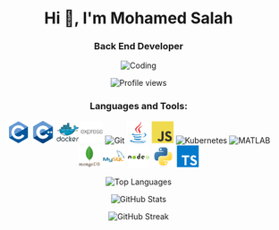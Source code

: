 <h1 align="center">Hi 👋, I'm Mohamed Salah</h1>
<h3 align="center"> Back End Developer</h3>

<p align="center">
  <img src="https://mir-s3-cdn-cf.behance.net/projects/404/458b7e41201431.Y3JvcCw3NzMsNjA1LDQ3LDQ2Mg.jpg" alt="Coding" width="400" />
</p>

<p align="center">
  <img src="https://komarev.com/ghpvc/?username=mohamedsalah674&label=Profile%20views&color=0e75b6&style=flat" alt="Profile views" />
</p>

<h3 align="center">Languages and Tools:</h3>

<p align="center">
  <img src="https://raw.githubusercontent.com/devicons/devicon/master/icons/c/c-original.svg" alt="C" width="40" height="40"/>
  <img src="https://raw.githubusercontent.com/devicons/devicon/master/icons/cplusplus/cplusplus-original.svg" alt="C++" width="40" height="40"/>
  <img src="https://raw.githubusercontent.com/devicons/devicon/master/icons/docker/docker-original-wordmark.svg" alt="Docker" width="40" height="40"/>
  <img src="https://raw.githubusercontent.com/devicons/devicon/master/icons/express/express-original-wordmark.svg" alt="Express.js" width="40" height="40"/>
  <img src="https://www.vectorlogo.zone/logos/git-scm/git-scm-icon.svg" alt="Git" width="40" height="40"/>
  <img src="https://raw.githubusercontent.com/devicons/devicon/master/icons/java/java-original.svg" alt="Java" width="40" height="40"/>
  <img src="https://raw.githubusercontent.com/devicons/devicon/master/icons/javascript/javascript-original.svg" alt="JavaScript" width="40" height="40"/>
  <img src="https://www.vectorlogo.zone/logos/kubernetes/kubernetes-icon.svg" alt="Kubernetes" width="40" height="40"/>
  <img src="https://upload.wikimedia.org/wikipedia/commons/2/21/Matlab_Logo.png" alt="MATLAB" width="40" height="40"/>
  <img src="https://raw.githubusercontent.com/devicons/devicon/master/icons/mongodb/mongodb-original-wordmark.svg" alt="MongoDB" width="40" height="40"/>
  <img src="https://raw.githubusercontent.com/devicons/devicon/master/icons/mysql/mysql-original-wordmark.svg" alt="MySQL" width="40" height="40"/>
  <img src="https://raw.githubusercontent.com/devicons/devicon/master/icons/nodejs/nodejs-original-wordmark.svg" alt="Node.js" width="40" height="40"/>
  <img src="https://raw.githubusercontent.com/devicons/devicon/master/icons/python/python-original.svg" alt="Python" width="40" height="40"/>
  <img src="https://raw.githubusercontent.com/devicons/devicon/master/icons/typescript/typescript-original.svg" alt="TypeScript" width="40" height="40"/>
</p>

<p align="center">
  <img src="https://github-readme-stats.vercel.app/api/top-langs?username=mohamedsalah674&show_icons=true&locale=en&layout=compact" alt="Top Languages" />
</p>

<p align="center">
  <img src="https://github-readme-stats.vercel.app/api?username=mohamedsalah674&show_icons=true&locale=en" alt="GitHub Stats" />
</p>

<p align="center">
  <img src="https://github-readme-streak-stats.herokuapp.com/?user=mohamedsalah674" alt="GitHub Streak" />
</p>

